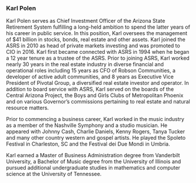 ### Karl Polen

Karl Polen serves as Chief Investment Officer of the Arizona State Retirement System fulfilling a long-held ambition to spend the latter years of his career in public service. In this position, Karl oversees the management of $41 billion in stocks, bonds, real estate and other assets. Karl joined the ASRS in 2010 as head of private markets investing and was promoted to CIO in 2016. Karl first became connected with ASRS in 1994 when he began a 12 year tenure as a trustee of the ASRS. Prior to joining ASRS, Karl worked nearly 30 years in the real estate industry in diverse financial and operational roles including 15 years as CFO of Robson Communities, a developer of active adult communities, and 8 years as Executive Vice President of Pivotal Group, a diversified real estate investor and operator. In addition to board service with ASRS, Karl served on the boards of the Central Arizona Project, the Boys and Girls Clubs of Metropolitan Phoenix and on various Governor’s commissions pertaining to real estate and natural resource matters. 

Prior to commencing a business career, Karl worked in the music industry as a member of the Nashville Symphony and a studio musician.  He appeared with Johnny Cash, Charlie Daniels, Kenny Rogers, Tanya Tucker and many other country western and gospel artists.  He played the Spoleto Festival in Charleston, SC and the Festival dei Due Mondi in Umbria.

Karl earned a Master of Business Administration degree from Vanderbilt University, a Bachelor of Music degree from the University of Illinois and pursued additional undergraduate studies in mathematics and computer science at the University of Tennessee.